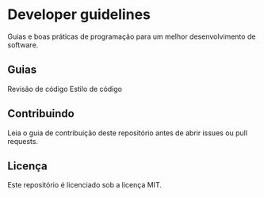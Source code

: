 # Developer guidelines
Guias e boas práticas de programação para um melhor desenvolvimento de software.

## Guias
Revisão de código
Estilo de código

## Contribuindo
Leia o guia de contribuição deste repositório antes de abrir issues ou pull requests.

## Licença
Este repositório é licenciado sob a licença MIT.
